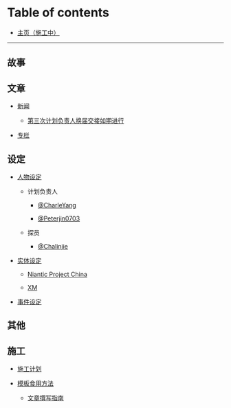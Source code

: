 # Table of contents

* [主页（施工中）](README.md)

----

## 故事

## 文章

* [新闻](essay/news.md)

  * [第三次计划负责人换届交接如期进行](essay/news/3rd-handover.md)

* [专栏](essay/topic.md)

## 设定

* [人物设定](setting/person.md)
  
   * 计划负责人
   
     * [@CharleYang](setting/person/CharleYang.md)
    
     * [@Peterjin0703](setting/person/Peterjin0703.md)
     
   *  探员
     
      * [@Chalinjie](setting/person/ChalinJie.md)


* [实体设定](setting/entity.md)

  * [Niantic Project China](setting/entity/NIACN.md)

  * [XM](setting/entity/XM.md)

* [事件设定](setting/event.md)

## 其他

## 施工

* [施工计划](construct/construct.md)

* [模板食用方法](construct/templates/usage.md)

  * [文章撰写指南](construct/templates/essay.md)
